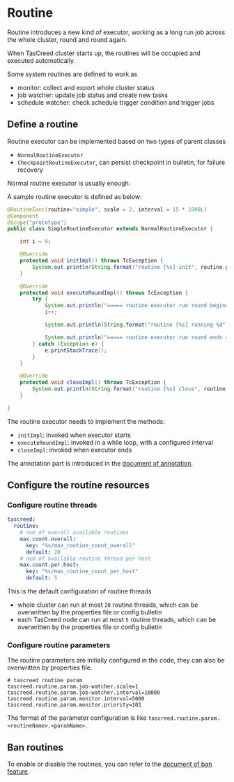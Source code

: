 # Routine

Routine introduces a new kind of executor, working as a long run job across the whole cluster, round and round again.

When TasCreed cluster starts up, the routines will be occupied and executed automatically.

Some system routines are defined to work as

- monitor: collect and export whole cluster status
- job watcher: update job status and create new tasks
- schedule watcher: check schedule trigger condition and trigger jobs

## Define a routine

Routine executor can be implemented based on two types of parent classes

- `NormalRoutineExecutor`
- `CheckpointRoutineExecutor`, can persist checkpoint in bulletin, for failure recovery

Normal routine executor is usually enough.

A sample routine executor is defined as below:

``` java
@RoutineExec(routine="simple", scale = 2, interval = 15 * 1000L)
@Component
@Scope("prototype")
public class SimpleRoutineExecutor extends NormalRoutineExecutor {

    int i = 0;

    @Override
    protected void initImpl() throws TcException {
        System.out.println(String.format("routine [%s] init", routine.getFullName()));
    }

    @Override
    protected void executeRoundImpl() throws TcException {
        try {
            System.out.println("===== routine executor run round begins =====");
            i++;

            System.out.println(String.format("routine [%s] running %d", routine.getFullName(), i));

            System.out.println("===== routine executor run round ends =====");
        } catch (Exception e) {
            e.printStackTrace();
        }
    }

    @Override
    protected void closeImpl() throws TcException {
        System.out.println(String.format("routine [%s] close", routine.getFullName()));
    }

}
```

The routine executor needs to implement the methods:

- `initImpl`: invoked when executor starts
- `executeRoundImpl`: invoked in a while loop, with a configured interval
- `closeImpl`: invoked when executor ends

The annotation part is introduced in the [document of annotation](Annotation.md#routine-executor).

## Configure the routine resources

### Configure routine threads

``` yaml
tascreed:
  routine:
    # num of overall available routines
    max.count.overall:
      key: "%s/max_routine_count_overall"
      default: 20
    # num of available routine thread per host
    max.count.per.host:
      key: "%s/max_routine_count_per_host"
      default: 5
```

This is the default configuration of routine threads

- whole cluster can run at most `20` routine threads, which can be overwritten by the properties file or config bulletin
- each TasCreed node can run at most `5` routine threads, which can be overwritten by the properties file or config bulletin

### Configure routine parameters

The routine parameters are initially configured in the code, they can also be overwritten by properties file.

``` properties
# tascreed routine param
tascreed.routine.param.job-watcher.scale=1
tascreed.routine.param.job-watcher.interval=10000
tascreed.routine.param.monitor.interval=5000
tascreed.routine.param.monitor.priority=101
```

The format of the parameter configuration is like `tascreed.routine.param.<routineName>.<paramName>`.

## Ban routines

To enable or disable the routines, you can refer to the [document of ban feature](../execution/BanJobs.md#ban-routines).
